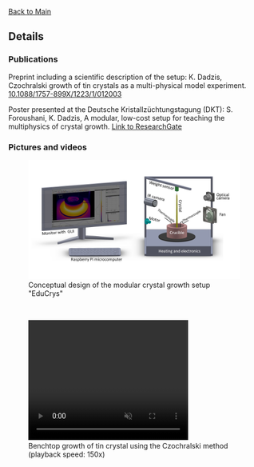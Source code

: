 [Back to Main](https://poc-handsome.github.io)

## Details

### Publications

Preprint including a scientific description of the setup: 
K. Dadzis, Czochralski growth of tin crystals as a multi-physical model experiment. [10.1088/1757-899X/1223/1/012003](https://doi.org/10.48550/arXiv.2305.06875)

Poster presented at the Deutsche Kristallzüchtungstagung (DKT):
S. Foroushani, K. Dadzis, A modular, low-cost setup for teaching the multiphysics of crystal growth. [Link to ResearchGate](https://www.researchgate.net/publication/378970533_A_modular_low-cost_setup_for_teaching_the_multiphysics_of_crystal_growth)


### Pictures and videos

<figure>
  <IMG src="https://raw.githubusercontent.com/poc-handsome/poc-handsome.github.io/details/EduCrys_2.jpg" width=800>
  <figcaption>Conceptual design of the modular crystal growth setup "EduCrys"</figcaption>
</figure>

<br>

<figure>
  <video width="320" height="240" autoplay loop muted>
    <source src="https://raw.githubusercontent.com/poc-handsome/poc-handsome.github.io/details/democz_150x_52min.mp4" type="video/mp4" width=600>
  </video>
  <figcaption>Benchtop growth of tin crystal using the Czochralski method (playback speed: 150x)</figcaption>
</figure>

<br>